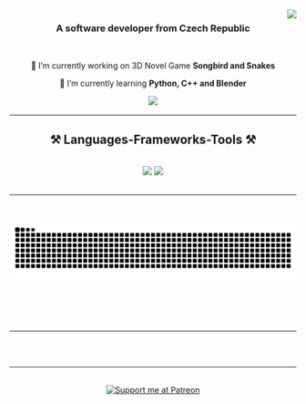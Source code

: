 <img align="right" src="https://visitor-badge.laobi.icu/badge?page_id=1Kishi.1Kishi" />
<!--
<h1 align="center">
    <img src="https://readme-typing-svg.herokuapp.com/?font=Righteous&size=35&center=true&vCenter=true&width=500&height=70&duration=4000&lines=Welcome!;+I'm+Jacob+Green!;" />
</h1> -->

<h3 align="center">A software developer from Czech Republic </h3>

<br/>

<div align="center">
 
 🔭 I’m currently working on 3D Novel Game **Songbird and Snakes**
 
 🌱 I’m currently learning **Python, C++ and Blender**

<!-- 💬 Ask me about **Node.js, React, Firebase... or anything [here](https://github.com/salesp07/salesp07/issues)** 

⚡ Fun fact **Game of Thrones Night's Watch cloaks are made from Ikea rugs** -->

 </div>
 
<div align="center"> 
  <a href="mailto:jacobworkgreen@gmail.com">
    <img src="https://img.shields.io/badge/Gmail-333333?style=for-the-badge&logo=gmail&logoColor=red" />
  </a>
  <!--<a href="https://linkedin.com/in/pedro-sales-muniz" target="_blank">
    <img src="https://img.shields.io/badge/LinkedIn-0077B5?style=for-the-badge&logo=linkedin&logoColor=white" target="_blank" />
  </a>
  <a href="https://salesp07.github.io" target="_blank">
     <img src="https://img.shields.io/badge/Portfolio-FF5722?style=for-the-badge&logo=todoist&logoColor=white" target="_blank" /> <!-- sqlite, safari, google-chrome are other good icon options -->
  </a>
</div>

 <hr/>
 
<h2 align="center">⚒️ Languages-Frameworks-Tools ⚒️</h2>
<br/>
<div align="center">
    <img src="https://skillicons.dev/icons?i=html,css,vscode,github,git" />
    <img src="https://skillicons.dev/icons?i=python,javascript,typescript,c,mysql" /><br>
</div>

<br/>
<hr/>

<div align="center">
  <h2></h2>
  <br>
  <img alt="snake eating my contributions" src="https://raw.githubusercontent.com/1Kishi/1Kishi/output/github-contribution-grid-snake.svg" />
  
  <br/><br/><br/>
</div>

<hr/>
<!--
<h2 align="center">⚡ Stats ⚡</h2>
<br> https://github.com/DenverCoder1/github-readme-streak-stats?tab=readme-ov-file#next-steps / https://github.com/salesp07/salesp07/blob/main/INSTRUCTIONS.md
<div align=center>
  <img width=390 src="https://github-readme-streak-stats-1Kishi.vercel.app/?user=1Kishi&count_private=true&theme=react&border_radius=10" alt="streak stats"/>
  <img width=390 src="https://github-readme-stats-salesp07.vercel.app/api?username=salesp07&count_private=true&show_icons=true&theme=react&rank_icon=github&border_radius=10" alt="readme stats" />
  <br/>
  <img width=325 align="center" src="https://github-readme-stats-salesp07.vercel.app/api/top-langs/?username=salesp07&hide=HTML&langs_count=8&layout=compact&theme=react&border_radius=10&size_weight=0.5&count_weight=0.5&exclude_repo=github-readme-stats" alt="top langs" />
</div>
-->
<br/><br/>

<hr/>

<br/>

<div align="center">
<a href='https://www.patreon.com/1kishi/' target='_blank'><img height='64' style='border:0px;height:64px;' src='https://upload.wikimedia.org/wikipedia/commons/thumb/9/94/Patreon_logo.svg/1280px-Patreon_logo.svg.png' border='0' alt='Support me at Patreon' /></a>
</div>

<br/>
